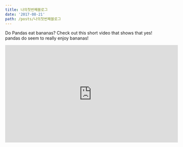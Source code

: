 ```yaml
---
title: 나의첫번째블로그
date: '2017-08-21'
path: /posts/나의첫번째블로그
---
```


Do Pandas eat bananas? Check out this short video that shows that yes! pandas do
seem to really enjoy bananas!

<iframe width="560" height="315" src="https://www.youtube.com/embed/4SZl1r2O_bY" frameborder="0" allowfullscreen></iframe>
